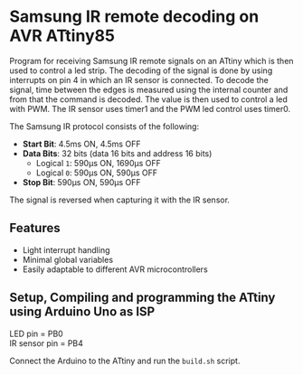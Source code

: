 # Samsung IR remote decoding on AVR ATtiny85

Program for receiving Samsung IR remote signals on an ATtiny which is then used to control a led strip. The decoding of the signal is done by using interrupts on pin 4 in which an IR sensor is connected. To decode the signal, time between the edges is measured using the internal counter and from that the command is decoded. The value is then used to control a led with PWM. The IR sensor uses timer1 and the PWM led control uses timer0.

The Samsung IR protocol consists of the following:
- **Start Bit**: 4.5ms ON, 4.5ms OFF
- **Data Bits**: 32 bits (data 16 bits and address 16 bits)
  - Logical `1`: 590µs ON, 1690µs OFF
  - Logical `0`: 590µs ON, 590µs OFF
- **Stop Bit**: 590µs ON, 590µs OFF

The signal is reversed when capturing it with the IR sensor.

## Features
- Light interrupt handling
- Minimal global variables
- Easily adaptable to different AVR microcontrollers

## Setup, Compiling and programming the ATtiny using Arduino Uno as ISP

LED pin = PB0 <br />
IR sensor pin = PB4

Connect the Arduino to the ATtiny and run the `build.sh` script.